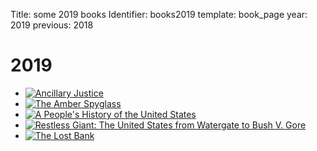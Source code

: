 Title: some 2019 books
Identifier: books2019
template: book_page
year: 2019
previous: 2018

<!-- I hate this syntax so much. -->
# 2019
* [![Ancillary Justice]({static}/media/books2019/Ancillary_Justice.jpg)](https://www.goodreads.com/book/show/17333324-ancillary-justice "Ancillary Justice")
* [![The Amber Spyglass]({static}/media/books2019/The_Amber_Spyglass.jpg)](https://www.goodreads.com/book/show/18122.The_Amber_Spyglass "The Amber Spyglass")
* [![A People's History of the United States]({static}/media/books2019/A_Peoples_History_of_the_United_States.jpg)](https://www.goodreads.com/book/show/2767.A_People_s_History_of_the_United_States "A People's History of the United States")
* [![Restless Giant: The United States from Watergate to Bush V. Gore]({static}/media/books2019/Restless_Giant.jpg)](https://www.goodreads.com/book/show/1584233.Restless_Giant "Restless Giant")
* [![The Lost Bank]({static}/media/books2019/The_Lost_Bank.jpg)](https://www.goodreads.com/book/show/13260065-the-lost-bank "The Lost Bank")
